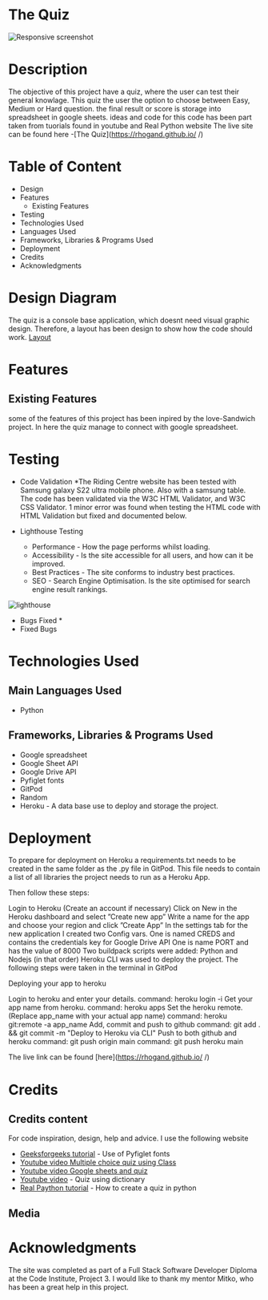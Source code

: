 # The Quiz

![Responsive screenshot](/asset/images/Readme-Images/Responsive-image.png)

# Description 
The objective of this project have a quiz, where the user can test their general knowlage. This quiz the user the option to choose between Easy, Medium or Hard question. the final result or score is storage into spreadsheet in google sheets.
ideas and code for this code has been part taken from tuorials found in youtube and Real Python website
The live site can be found here -[The Quiz](https://rhogand.github.io/      /)
# Table of Content
* Design
* Features
    * Existing Features   
* Testing
* Technologies Used
* Languages Used
* Frameworks, Libraries & Programs Used
* Deployment
* Credits
* Acknowledgments
# Design Diagram 

The quiz is a console base application, which doesnt need visual graphic design. Therefore, a layout has been design to show how the code should work. [Layout](/images/Quiz%20design.png)
# Features
## Existing Features
some of the features of this project has been inpired by the love-Sandwich project.
In here the quiz manage to connect with google spreadsheet.
# Testing

* Code Validation
   *The Riding Centre website has been tested with Samsung galaxy S22 ultra mobile phone. Also with a samsung table.
    The code has been validated via the W3C HTML Validator,  and  W3C CSS Validator. 1 minor error was found when testing the  HTML code with HTML Validation but fixed and documented below.


* Lighthouse Testing
    * Performance - How the page performs whilst  loading.
    * Accessibility - Is the site accessible for all users, and how can it be improved.
    * Best Practices - The site conforms to industry best practices.
    * SEO - Search Engine Optimisation. Is the site optimised for search engine result rankings.

 ![lighthouse](/asset/images/Readme-Images/lighthouse.png)   

 * Bugs Fixed
     * 
* Fixed Bugs

  

# Technologies Used
## Main Languages Used
* Python
## Frameworks, Libraries & Programs Used
* Google spreadsheet
* Google Sheet API
* Google Drive API 
* Pyfiglet fonts 
* GitPod 
* Random
* Heroku - A data base use to deploy and storage the project. 

# Deployment
To prepare for deployment on Heroku a requirements.txt needs to be created in the same folder as the .py file in GitPod. This file needs to contain a list of all libraries the project needs to run as a Heroku App.

Then follow these steps:

Login to Heroku (Create an account if necessary)
Click on New in the Heroku dashboard and select ”Create new app”
Write a name for the app and choose your region and click ”Create App”
In the settings tab for the new application I created two Config vars.
One is named CREDS and contains the credentials key for Google Drive API
One is name PORT and has the value of 8000
Two buildpack scripts were added: Python and Nodejs (in that order)
Heroku CLI was used to deploy the project. The following steps were taken in the terminal in GitPod

Deploying your app to heroku

Login to heroku and enter your details.
command: heroku login -i
Get your app name from heroku.
command: heroku apps
Set the heroku remote. (Replace app_name with your actual app name)
command: heroku git:remote -a app_name
Add, commit and push to github
command: git add . && git commit -m "Deploy to Heroku via CLI"
Push to both github and heroku
command: git push origin main
command: git push heroku main

The live link can be found [here](https://rhogand.github.io/    /)
# Credits
## Credits content
 For code inspiration, design, help and advice. I use the following website
* [Geeksforgeeks tutorial](https://www.geeksforgeeks.org/python-ascii-art-using-pyfiglet-module/) - Use of Pyfiglet fonts
* [Youtube video Multiple choice quiz using Class](https://www.youtube.com/watch?v=SgQhwtIoQ7o&ab_channel=MikeDane/)
* [Youtube video Google sheets and quiz](https://www.youtube.com/watch?v=SbKSiJy2WRo&ab_channel=DataBeliever/) 
* [Youtube video](https://www.youtube.com/watch?v=YScd9FqGAZs&ab_channel=TechWithStephen/) - Quiz using dictionary
* [Real Paython tutorial](https://realpython.com/python-quiz-application/#step-2-make-your-application-user-friendly/) - How to create a quiz in python
 ## Media
 # Acknowledgments
The site was completed as part of a Full Stack Software Developer Diploma at the Code Institute, Project 3. 
I would like to thank my mentor Mitko, who has been a great help in this project.